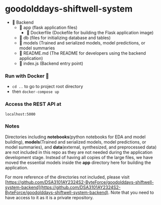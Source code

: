 # goodolddays-shiftwell-system
    
- 📁 Backend
  - 📁 app               (flask application files)
    - 📄 Dockerfile      (Dockefile for building the Flask application image)
  - 📁 db                (files for initializing database and tables)
  - 📁 models            (Trained and serialized models, model predictions, or model summaries
  - 📄 README.md         (The README for developers using the backend application)
  - 📄 index.js          (Backend entry point)

### Run with Docker 🐳

- `cd ..` to go to project root directory
- then `docker-compose up`
### Access the REST API at 

`localhost:5000`

### Notes
Directories including **notebooks**(python notebooks for EDA and model building), **models**(Trained and serialized models, model predictions, or model summaries), and **data**(external, synthesized, and preprocessed data) are not included in this repo as they are not needed during the application development stage. Instead of having all copies of the large files, we have moved the essential models inside the **app** directory here for building the application. 

For more reference of the directories not included, please visit [https://github.com/DSA3101AY2324S2-ByteForce/goodolddays-shiftwell-system-backend](https://github.com/DSA3101AY2324S2-ByteForce/goodolddays-shiftwell-system-backend). Note that you need to have access to it as it is a private repository.
